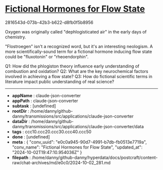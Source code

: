 # [Fictional Hormones for Flow State](https://claude.ai/chat/e0c0a945-90d7-4991-b7db-fb0513e7719a)

2816543d-073b-42b3-b622-d8fb0f5b8956

 Oxygen was originally called "dephlogisticated air" in the early days of chemistry.

"Flostroegen" isn't a recognized word, but it's an interesting neologism. A more scientifically-sound term for a fictional hormone inducing flow state could be "fluxotonin" or "rheoendorphin".

Q1: How did the phlogiston theory influence early understanding of combustion and oxidation?
Q2: What are the key neurochemical factors involved in achieving a flow state?
Q3: How do fictional scientific terms in literature impact public understanding of real science?

---

* **appName** : claude-json-converter
* **appPath** : claude-json-converter
* **subtask** : [undefined]
* **rootDir** : /home/danny/github-danny/transmissions/src/applications/claude-json-converter
* **dataDir** : /home/danny/github-danny/transmissions/src/applications/claude-json-converter/data
* **tags** : ccc10.ccc20.ccc30.ccc40.ccc50
* **done** : [undefined]
* **meta** : {
  "conv_uuid": "e0c0a945-90d7-4991-b7db-fb0513e7719a",
  "conv_name": "Fictional Hormones for Flow State",
  "updated_at": "2024-10-02T19:47:10.954036Z"
}
* **filepath** : /home/danny/github-danny/hyperdata/docs/postcraft/content-raw/chat-archives/md/e0c0/2024-10-02_281.md